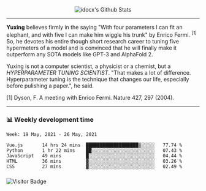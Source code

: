 <div align="center">
    <img align="center" src="https://github-readme-stats.vercel.app/api?username=idocx&show_icons=true&count_private=true&hide_border=true" alt="idocx's Github Stats"></img>
</div>

---

**Yuxing** believes firmly in the saying "With four parameters I can fit an elephant, and with five I can make him wiggle his trunk" by Enrico Fermi. <sup>[1]</sup> So, he devotes his entire though short research career to tuning five hypermeters of a model and is convinced that he will finally make it outperform any SOTA models like GPT-3 and AlphaFold 2.

Yuxing is not a computer scientist, a physicist or a chemist, but a *HYPERPARAMETER TUNING SCIENTIST*. "That makes a lot of difference. Hyperparameter tuning is the technique that changes our life, especially before pulishing a paper.", he said.

[1] Dyson, F. A meeting with Enrico Fermi. Nature 427, 297 (2004).


---

### 📊 Weekly development time
<!--START_SECTION:waka-->
```text
Week: 19 May, 2021 - 26 May, 2021

Vue.js       14 hrs 24 mins  ███████████████████▒░░░░░   77.74 % 
Python       1 hr 22 mins    ██░░░░░░░░░░░░░░░░░░░░░░░   07.43 % 
JavaScript   49 mins         █░░░░░░░░░░░░░░░░░░░░░░░░   04.44 % 
HTML         36 mins         ▓░░░░░░░░░░░░░░░░░░░░░░░░   03.26 % 
CSS          27 mins         ▓░░░░░░░░░░░░░░░░░░░░░░░░   02.49 % 
```
<!--END_SECTION:waka-->

### 

![Visitor Badge](https://visitor-badge.laobi.icu/badge?page_id=idocx.idocx)